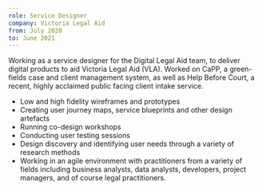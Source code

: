 ```yaml
---
role: Service Designer
company: Victoria Legal Aid
from: July 2020
to: June 2021
---
```

Working as a service designer for the Digital Legal Aid team, to deliver digital products to aid Victoria Legal Aid (VLA). Worked on CaPP, a green-fields case and client management system, as well as Help Before Court, a recent, highly acclaimed public facing client intake service. 
- Low and high fidelity wireframes and prototypes
- Creating user journey maps, service blueprints and other design artefacts
- Running co-design workshops
- Conducting user testing sessions
- Design discovery and identifying user needs through a variety of research methods
- Working in an agile environment with practitioners from a variety of fields including business analysts, data analysts, developers, project managers, and of course legal practitioners.
